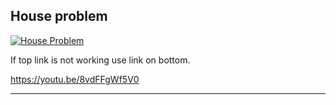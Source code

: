 ## House problem 
[![House Problem](https://github.com/Omeggos/EDS124BR/assets/105466539/a5f9d214-07ba-4dd4-9190-a6a71dedb26c)](https://youtu.be/8vdFFgWf5V0)


If top link is not working use link on bottom. 

https://youtu.be/8vdFFgWf5V0

---


